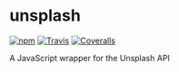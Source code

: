 # unsplash
[![npm](https://img.shields.io/npm/v/unsplash-js.svg?style=flat-square)]()
[![Travis](https://img.shields.io/travis/naoufal/unsplash.svg?style=flat-square)]()
[![Coveralls](https://img.shields.io/coveralls/naoufal/unsplash.svg?style=flat-square)]()

A JavaScript wrapper for the Unsplash API

